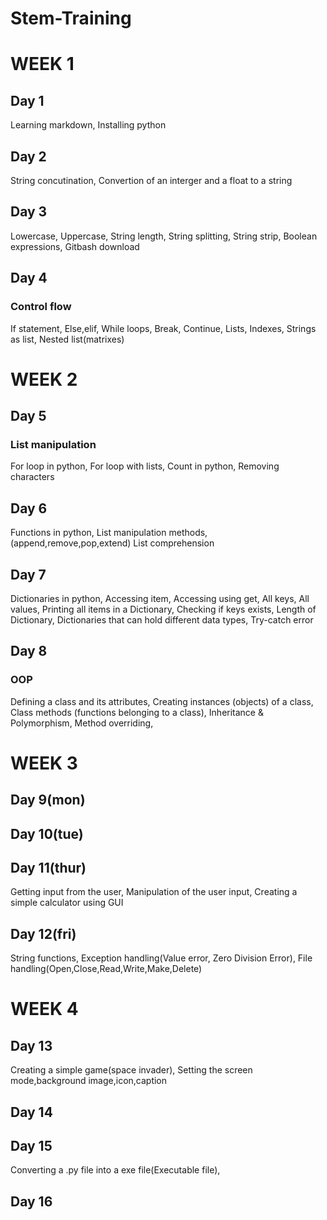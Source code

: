 # Stem-Training
# WEEK 1
## Day 1
Learning markdown,
Installing python
## Day 2
String concutination,
Convertion of an interger and a float to a string
## Day 3
Lowercase,
Uppercase,
String length,
String splitting,
String strip,
Boolean expressions,
Gitbash download

## Day 4
### Control flow
If statement,
Else,elif,
While loops,
Break,
Continue,
Lists,
Indexes,
Strings as list,
Nested list(matrixes)
# WEEK 2
## Day 5
### List manipulation
For loop in python,
For loop with lists,
Count in python,
Removing characters

## Day 6
Functions in python,
List manipulation methods,(append,remove,pop,extend)
List comprehension 

## Day 7
Dictionaries in python,
Accessing item,
Accessing using get,
All keys,
All values,
Printing all items in a Dictionary,
Checking if keys exists,
Length of Dictionary,
Dictionaries that can hold different data types,
Try-catch error


## Day 8
### OOP
Defining a class and its attributes,
Creating instances (objects) of a class,
Class methods (functions belonging to a class),
Inheritance & Polymorphism,
Method overriding,

# WEEK 3

## Day 9(mon)
## Day 10(tue)
## Day 11(thur)
Getting input from the user,
Manipulation of the user input,
Creating a simple calculator using GUI

## Day 12(fri)
String functions,
Exception handling(Value error, Zero Division Error),
File handling(Open,Close,Read,Write,Make,Delete)
# WEEK 4
## Day 13
Creating a simple game(space invader),
Setting the screen mode,background image,icon,caption
## Day 14
## Day 15
Converting a .py file into a exe file(Executable file),
## Day 16


